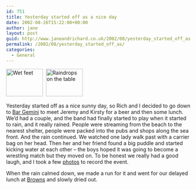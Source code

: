 ```yaml
---
id: 751
title: Yesterday started off as a nice day
date: 2002-08-26T15:22:00+00:00
author: jane
layout: post
guid: http://www.janeandrichard.co.uk/2002/08/yesterday_started_off_as
permalink: /2002/08/yesterday_started_off_as/
categories:
  - General
---
```

<img src="http://farm3.static.flickr.com/2628/4086633612_78c7723ba2_t.jpg" alt="Wet feet" height="75" width="100" border="0" />&#160;&#160;<img src="http://farm3.static.flickr.com/2541/4085877809_16a91a93d8_t.jpg" alt="Raindrops on the table" height="75" width="100" border="0" />

Yesterday started off as a nice sunny day, so Rich and I decided to go down to [Bar Gemini](http://www.itchybrighton.co.uk/venues/369.html) to meet Jeremy and Kirsty for a beer and then some lunch. We&#8217;d had a couple, and the band had finally started to play when it started to rain, and it really rained. People were streaming from the beach to the nearest shelter, people were packed into the pubs and shops along the sea front. And the rain continued. We watched one lady walk past with a carrier bag on her head. Then her and her friend found a big puddle and started kicking water at each other &#8211; the boys hoped it was going to become a wrestling match but they moved on. To be honest we really had a good laugh, and I took a few [photos](http://www.flickr.com/photos/janed/sets/72157622636785083/) to record the event.

When the rain calmed down, we made a run for it and went for our delayed lunch at [Browns](http://www.sixcretail.com/browns.htm) and slowly dried out.